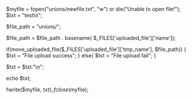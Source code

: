 



$myfile = fopen("unions/newfile.txt", "w") or die("Unable to open file!");
$txt = "test\n";

$file_path = "unions/";

$file_path = $file_path . basename( $_FILES['uploaded_file']['name']);

if(move_uploaded_file($_FILES['uploaded_file']['tmp_name'], $file_path)) {
    $txt = "File upload success";
} else{
    $txt = "File upload fail";
}

$txt = $txt."\n";

echo $txt;

fwrite($myfile, $txt);
fclose($myfile);


